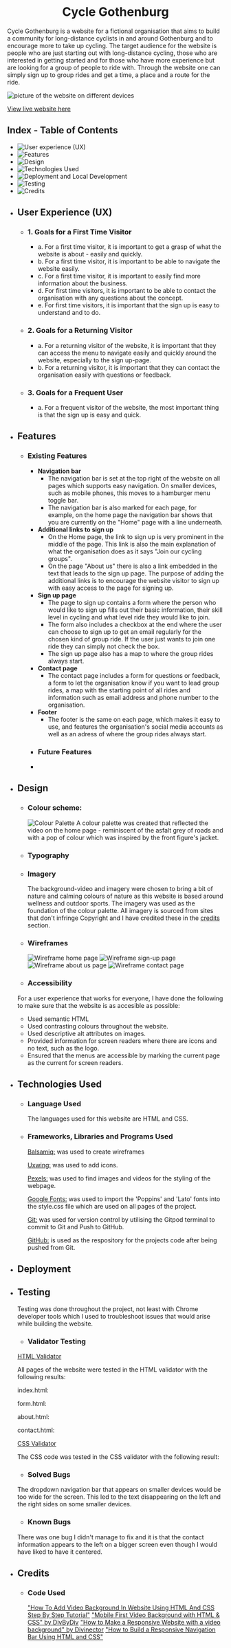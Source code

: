 <h1 align="center">Cycle Gothenburg</h1>

Cycle Gothenburg is a website for a fictional organisation that aims to build a community for long-distance cyclists in and around Gothenburg and to encourage more to take up cycling. The target audience for the website is people who are just starting out with long-distance cycling, those who are interested in getting started and for those who have more experience but are looking for a group of people to ride with. Through the website one can simply sign up to group rides and get a time, a place and a route for the ride.

![picture of the website on different devices](documentation/support-images/pictureofdevices.png)

[View live website here](https://e-tidemo.github.io/cycle-gothenburg/)

## Index - Table of Contents
* ![User experience (UX)](#user-experience-ux)
* ![Features](#features)
* ![Design](#design)
* ![Technologies Used](#technologies-used)
* ![Deployment and Local Development](#deployment)
* ![Testing](#testing)
* ![Credits](#credits)



- ## User Experience (UX)
  - ### 1. Goals for a First Time Visitor
    - a. For a first time visitor, it is important to get a grasp of what the website is about - easily and quickly.
    - b. For a first time visitor, it is important to be able to navigate the website easily.
    - c. For a first time visitor, it is important to easily find more information about the business.
    - d. For first time visitors, it is important to be able to contact the organisation with any questions about the concept.
    - e. For first time visitors, it is important that the sign up is easy to understand and to do.
  
  - ### 2. Goals for a Returning Visitor
    - a. For a returning visitor of the website, it is important that they can access the menu to navigate easily and quickly around the website, especially to the sign up-page.
    - b. For a returning visitor, it is important that they can contact the organisation easily with questions or feedback.

  - ### 3. Goals for a Frequent User
    - a. For a frequent visitor of the website, the most important thing is that the sign up is easy and quick.


- ## Features
  - ### Existing Features
    - **Navigation bar**
      - The navigation bar is set at the top right of the website on all pages which supports easy navigation. On smaller devices, such as mobile phones, this moves to a hamburger menu toggle bar.
      - The navigation bar is also marked for each page, for example, on the home page the navigation bar shows that you are currently on the "Home" page with a line underneath.
    - **Additional links to sign up**
      - On the Home page, the link to sign up is very prominent in the middle of the page. This link is also the main explanation of what the organisation does as it says "Join our cycling groups".
      - On the page "About us" there is also a link embedded in the text that leads to the sign up page. The purpose of adding the additional links is to encourage the website visitor to sign up with easy access to the page for signing up.
    - **Sign up page**
      - The page to sign up contains a form where the person who would like to sign up fills out their basic information, their skill level in cycling and what level ride they would like to join.
      - The form also includes a checkbox at the end where the user can choose to sign up to get an email regularly for the chosen kind of group ride. If the user just wants to join one ride they can simply not check the box.
      - The sign up page also has a map to where the group rides always start.
    - **Contact page**
      - The contact page includes a form for questions or feedback, a form to let the organisation know if you want to lead group rides, a map with the starting point of all rides and information such as email address and phone number to the organisation.
    - **Footer**
      - The footer is the same on each page, which makes it easy to use, and features the organisation's social media accounts as well as an adress of where the group rides always start.
    - ### Future Features
     - 

- ## Design
  - ### Colour scheme:
    ![Colour Palette](https://raw.githubusercontent.com/e-tidemo/cycle-gothenburg/master/documentation/support-images/Colour-palette-cycling.png)
    A colour palette was created that reflected the video on the home page - reminiscent of the asfalt grey of roads and with a pop of colour which was inspired by the front figure's jacket.
  - ### Typography
 
  - ### Imagery
    The background-video and imagery were chosen to bring a bit of nature and calming colours of nature as this website is based around wellness and outdoor sports. The imagery was used as the foundation of the colour palette. All imagery is sourced from sites that don't infringe Copyright and I have credited these in the [credits](#Credits) section.
  - ### Wireframes
    ![Wireframe home page](https://raw.githubusercontent.com/e-tidemo/cycle-gothenburg/master/documentation/support-images/New-Wireframe1.png)
    ![Wireframe sign-up page](https://raw.githubusercontent.com/e-tidemo/cycle-gothenburg/master/documentation/support-images/New-Wireframe1copy.png)
    ![Wireframe about us page](https://raw.githubusercontent.com/e-tidemo/cycle-gothenburg/master/documentation/support-images/New-Wireframe-1copy4.png)
    ![Wireframe contact page](https://raw.githubusercontent.com/e-tidemo/cycle-gothenburg/master/documentation/support-images/New-Wireframe1copy2.png)
  - ### Accessibility
  For a user experience that works for everyone, I have done the following to make sure that the website is as accesible as possible:
   - Used semantic HTML
   - Used contrasting colours throughout the website.
   - Used descriptive alt attributes on images.
   - Provided information for screen readers where there are icons and no text, such as the logo.
   - Ensured that the menus are accessible by marking the current page as the current for screen readers.

- ## Technologies Used
  - ### Language Used
    The languages used for this website are HTML and CSS.

  - ### Frameworks, Libraries and Programs Used
    [Balsamiq:](https://balsamiq.com/) was used to create wireframes

    [Uxwing:](https://uxwing.com/) was used to add icons.
    
    [Pexels:](https://www.pexels.com/sv-se/) was used to find images and videos for the styling of the webpage.

    [Google Fonts:](https://fonts.google.com/) was used to import the 'Poppins' and 'Lato' fonts into the style.css file which are used on all pages of the project.

    [Git:](https://git-scm.com/) was used for version control by utilising the Gitpod terminal to commit to Git and Push to GitHub.

    [GitHub:](https://github.com/) is used as the respository for the projects code after being pushed from Git.

- ## Deployment

- ## Testing
    Testing was done throughout the project, not least with Chrome developer tools which I used to troubleshoot issues that would arise while building the website.

    - ### Validator Testing
    [HTML Validator](https://validator.w3.org/)

    All pages of the website were tested in the HTML validator with the following results:

    index.html:

    form.html:

    about.html:

    contact.html:

    [CSS Validator](https://jigsaw.w3.org/css-validator/)

    The CSS code was tested in the CSS validator with the following result:

    - ### Solved Bugs
    The dropdown navigation bar that appears on smaller devices would be too wide for the screen. This led to the text disappearing on the left and the right sides on some smaller devices.

    - ### Known Bugs
    There was one bug I didn't manage to fix and it is that the contact information appears to the left on a bigger screen even though I would have liked to have it centered.

- ## Credits
  - ### Code Used
    ["How To Add Video Background In Website Using HTML And CSS Step By Step Tutorial"](https://www.youtube.com/watch?v=znqUwx0b0HI)
    ["Mobile First Video Background with HTML & CSS" by DivByDiv](https://www.youtube.com/watch?v=bDwf7dIvGNQ)
    ["How to Make a Responsive Website with a video background" by Divinector](https://www.youtube.com/watch?v=Mzdkx3Mk9Bk)
    ["How to Build a Responsive Navigation Bar Using HTML and CSS"](https://www.makeuseof.com/responsive-navigation-bar-using-html-and-css/)

